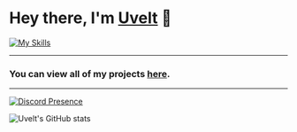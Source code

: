 # Hey there, I'm [Uvelt](https://github.com/Uveltt) 👋

[![My Skills](https://skillicons.dev/icons?i=js,html,css,vscode,visualstudio,powershell,mongodb,pr,blender)](https://skillicons.dev)

<hr>

### You can view all of my projects [here](https://github.com/Uveltt?tab=repositories).

<hr>

[![Discord Presence](https://lanyard.cnrad.dev/api/832910537343893504)](https://discord.com/users/832910537343893504)

![Uvelt's GitHub stats](https://github-readme-stats.vercel.app/api?username=uveltt&show_icons=true&theme=dracula)
